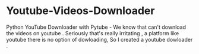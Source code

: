 # Youtube-Videos-Downloader
Python YouTube Downloader with Pytube - We know that can't download the videos on youtube . Seriously that's really irritating , a platform like youtube there is no option of dowloading, So I created a youtube dowloader . 
